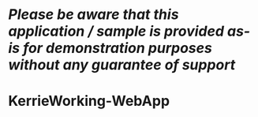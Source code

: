 *Please be aware that this application / sample is provided as-is for demonstration purposes without any guarantee of support*
=========================================================

# KerrieWorking-WebApp
